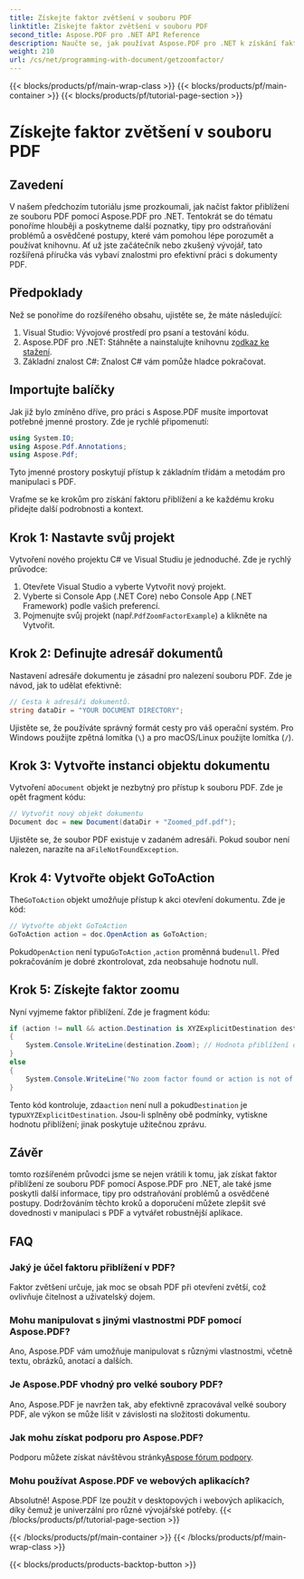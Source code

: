 ```yaml
---
title: Získejte faktor zvětšení v souboru PDF
linktitle: Získejte faktor zvětšení v souboru PDF
second_title: Aspose.PDF pro .NET API Reference
description: Naučte se, jak používat Aspose.PDF pro .NET k získání faktoru přiblížení v souboru PDF pomocí tohoto podrobného průvodce.
weight: 210
url: /cs/net/programming-with-document/getzoomfactor/
---
```


{{< blocks/products/pf/main-wrap-class >}}
{{< blocks/products/pf/main-container >}}
{{< blocks/products/pf/tutorial-page-section >}}

# Získejte faktor zvětšení v souboru PDF

## Zavedení

V našem předchozím tutoriálu jsme prozkoumali, jak načíst faktor přiblížení ze souboru PDF pomocí Aspose.PDF pro .NET. Tentokrát se do tématu ponoříme hlouběji a poskytneme další poznatky, tipy pro odstraňování problémů a osvědčené postupy, které vám pomohou lépe porozumět a používat knihovnu. Ať už jste začátečník nebo zkušený vývojář, tato rozšířená příručka vás vybaví znalostmi pro efektivní práci s dokumenty PDF.

## Předpoklady

Než se ponoříme do rozšířeného obsahu, ujistěte se, že máte následující:

1. Visual Studio: Vývojové prostředí pro psaní a testování kódu.
2. Aspose.PDF pro .NET: Stáhněte a nainstalujte knihovnu z[odkaz ke stažení](https://releases.aspose.com/pdf/net/).
3. Základní znalost C#: Znalost C# vám pomůže hladce pokračovat.

## Importujte balíčky

Jak již bylo zmíněno dříve, pro práci s Aspose.PDF musíte importovat potřebné jmenné prostory. Zde je rychlé připomenutí:

```csharp
using System.IO;
using Aspose.Pdf.Annotations;
using Aspose.Pdf;
```

Tyto jmenné prostory poskytují přístup k základním třídám a metodám pro manipulaci s PDF.

Vraťme se ke krokům pro získání faktoru přiblížení a ke každému kroku přidejte další podrobnosti a kontext.

## Krok 1: Nastavte svůj projekt

Vytvoření nového projektu C# ve Visual Studiu je jednoduché. Zde je rychlý průvodce:

1. Otevřete Visual Studio a vyberte Vytvořit nový projekt.
2. Vyberte si Console App (.NET Core) nebo Console App (.NET Framework) podle vašich preferencí.
3.  Pojmenujte svůj projekt (např.`PdfZoomFactorExample`) a klikněte na Vytvořit.

## Krok 2: Definujte adresář dokumentů

Nastavení adresáře dokumentu je zásadní pro nalezení souboru PDF. Zde je návod, jak to udělat efektivně:

```csharp
// Cesta k adresáři dokumentů.
string dataDir = "YOUR DOCUMENT DIRECTORY";
```

Ujistěte se, že používáte správný formát cesty pro váš operační systém. Pro Windows použijte zpětná lomítka (`\`) a pro macOS/Linux použijte lomítka (`/`).

## Krok 3: Vytvořte instanci objektu dokumentu

Vytvoření a`Document` objekt je nezbytný pro přístup k souboru PDF. Zde je opět fragment kódu:

```csharp
// Vytvořit nový objekt dokumentu
Document doc = new Document(dataDir + "Zoomed_pdf.pdf");
```

 Ujistěte se, že soubor PDF existuje v zadaném adresáři. Pokud soubor není nalezen, narazíte na a`FileNotFoundException`.

## Krok 4: Vytvořte objekt GoToAction

 The`GoToAction` objekt umožňuje přístup k akci otevření dokumentu. Zde je kód:

```csharp
// Vytvořte objekt GoToAction
GoToAction action = doc.OpenAction as GoToAction;
```

 Pokud`OpenAction` není typu`GoToAction` ,`action` proměnná bude`null`. Před pokračováním je dobré zkontrolovat, zda neobsahuje hodnotu null.

## Krok 5: Získejte faktor zoomu

Nyní vyjmeme faktor přiblížení. Zde je fragment kódu:

```csharp
if (action != null && action.Destination is XYZExplicitDestination destination)
{
    System.Console.WriteLine(destination.Zoom); // Hodnota přiblížení dokumentu;
}
else
{
    System.Console.WriteLine("No zoom factor found or action is not of type GoToAction.");
}
```

 Tento kód kontroluje, zda`action` není null a pokud`Destination` je typu`XYZExplicitDestination`. Jsou-li splněny obě podmínky, vytiskne hodnotu přiblížení; jinak poskytuje užitečnou zprávu.

## Závěr

tomto rozšířeném průvodci jsme se nejen vrátili k tomu, jak získat faktor přiblížení ze souboru PDF pomocí Aspose.PDF pro .NET, ale také jsme poskytli další informace, tipy pro odstraňování problémů a osvědčené postupy. Dodržováním těchto kroků a doporučení můžete zlepšit své dovednosti v manipulaci s PDF a vytvářet robustnější aplikace.

## FAQ

### Jaký je účel faktoru přiblížení v PDF?
Faktor zvětšení určuje, jak moc se obsah PDF při otevření zvětší, což ovlivňuje čitelnost a uživatelský dojem.

### Mohu manipulovat s jinými vlastnostmi PDF pomocí Aspose.PDF?
Ano, Aspose.PDF vám umožňuje manipulovat s různými vlastnostmi, včetně textu, obrázků, anotací a dalších.

### Je Aspose.PDF vhodný pro velké soubory PDF?
Ano, Aspose.PDF je navržen tak, aby efektivně zpracovával velké soubory PDF, ale výkon se může lišit v závislosti na složitosti dokumentu.

### Jak mohu získat podporu pro Aspose.PDF?
 Podporu můžete získat návštěvou stránky[Aspose fórum podpory](https://forum.aspose.com/c/pdf/10).

### Mohu používat Aspose.PDF ve webových aplikacích?
Absolutně! Aspose.PDF lze použít v desktopových i webových aplikacích, díky čemuž je univerzální pro různé vývojářské potřeby.
{{< /blocks/products/pf/tutorial-page-section >}}

{{< /blocks/products/pf/main-container >}}
{{< /blocks/products/pf/main-wrap-class >}}

{{< blocks/products/products-backtop-button >}}
